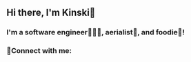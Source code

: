 ## Hi there, I'm Kinski👋

### I'm a software engineer👩🏻‍💻, aerialist🎪, and foodie🥢!

### 🤝Connect with me:

